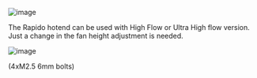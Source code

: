 ![image](https://user-images.githubusercontent.com/37383368/143946800-38f521bf-74bc-4e2f-98ed-75bc92ce5611.png)

The Rapido hotend can be used with High Flow or Ultra High flow version. Just a change in the fan height adjustment is needed.

![image](https://user-images.githubusercontent.com/37383368/143941990-cbd442ae-7b0b-421b-ab84-ef9cc7189d13.png)

(4xM2.5 6mm bolts)
